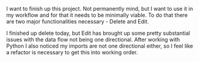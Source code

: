 I want to finish up this project. Not permanently mind, but I want to use it in my workflow and for that it needs to be minimally viable. To do that there are two major functionalities necessary - Delete and Edit.

I finished up delete today, but Edit has brought up some pretty substantial issues with the data flow not being one directional. After working with Python I also noticed my imports are not one directional either, so I feel like a refactor is necessary to get this into working order.